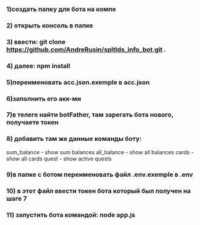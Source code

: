 ### 1)создать папку для бота на компе
### 2) открыть консоль в папке
### 3) ввести: git clone https://github.com/AndreRusin/spltlds_info_bot.git .
### 4) далее: npm install
### 5)переименовать acc.json.exemple в acc.json
### 6)заполнить его акк-ми
### 7)в телеге найти botFather, там зарегать бота нового, получаете токен
### 8) добавить там же данные команды боту:
  sum_balance - show sum balances
  all_balance - show all balances
  cards - show all cards
  quest - show active quests
### 9)в папке с ботом переименовать файл .env.exemple в .env
### 10) в этот файл ввести токен бота который был получен на шаге 7
### 11) запустить бота командой: node app.js